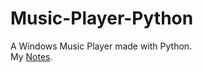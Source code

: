 # Music-Player-Python
A Windows Music Player made with Python.\
My [Notes](https://docs.google.com/document/d/1ZgJz8HWntmJwcjepuDS4nphwklpk_RjhKCuF7WSH0Mc/edit?usp=sharing).

